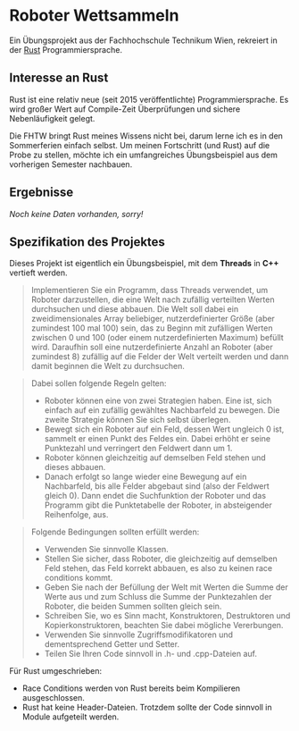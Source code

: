 # Roboter Wettsammeln

Ein Übungsprojekt aus der Fachhochschule Technikum Wien, rekreiert in der [Rust](https://www.rust-lang.org/) Programmiersprache.

## Interesse an Rust

Rust ist eine relativ neue (seit 2015 veröffentlichte) Programmiersprache. Es wird großer Wert auf Compile-Zeit Überprüfungen und sichere Nebenläufigkeit gelegt.

Die FHTW bringt Rust meines Wissens nicht bei, darum lerne ich es in den Sommerferien einfach selbst. Um meinen Fortschritt (und Rust) auf die Probe zu stellen, möchte ich ein umfangreiches Übungsbeispiel aus dem vorherigen Semester nachbauen.

## Ergebnisse

*Noch keine Daten vorhanden, sorry!*

## Spezifikation des Projektes

Dieses Projekt ist eigentlich ein Übungsbeispiel, mit dem **Threads** in **C++** vertieft werden.

> Implementieren Sie ein Programm, dass Threads verwendet, um Roboter darzustellen, die eine Welt nach zufällig verteilten Werten durchsuchen und diese abbauen. Die Welt soll dabei ein zweidimensionales Array beliebiger, nutzerdefinierter Größe (aber zumindest 100 mal 100) sein, das zu Beginn mit zufälligen Werten zwischen 0 und 100 (oder einem nutzerdefinierten Maximum) befüllt wird. Daraufhin soll eine nutzerdefinierte Anzahl an Roboter (aber zumindest 8) zufällig auf die Felder der Welt verteilt werden und dann damit beginnen die Welt zu durchsuchen.

> Dabei sollen folgende Regeln gelten:
> * Roboter können eine von zwei Strategien haben. Eine ist, sich einfach auf ein zufällig gewähltes Nachbarfeld zu bewegen. Die zweite Strategie können Sie sich selbst überlegen.
> * Bewegt sich ein Roboter auf ein Feld, dessen Wert ungleich 0 ist, sammelt er einen Punkt des Feldes ein. Dabei erhöht er seine Punktezahl und verringert den Feldwert dann um 1.
> * Roboter können gleichzeitig auf demselben Feld stehen und dieses abbauen.
> * Danach erfolgt so lange wieder eine Bewegung auf ein Nachbarfeld, bis alle Felder abgebaut sind (also der Feldwert gleich 0). Dann endet die Suchfunktion der Roboter und das Programm gibt die Punktetabelle der Roboter, in absteigender Reihenfolge, aus.

> Folgende Bedingungen sollten erfüllt werden:
> * Verwenden Sie sinnvolle Klassen.
> * Stellen Sie sicher, dass Roboter, die gleichzeitig auf demselben Feld stehen, das Feld korrekt abbauen, es also zu keinen race conditions kommt.
> * Geben Sie nach der Befüllung der Welt mit Werten die Summe der Werte aus und zum Schluss die Summe der Punktezahlen der Roboter, die beiden Summen sollten gleich sein.
> * Schreiben Sie, wo es Sinn macht, Konstruktoren, Destruktoren und Kopierkonstruktoren, beachten Sie dabei mögliche Vererbungen.
> * Verwenden Sie sinnvolle Zugriffsmodifikatoren und dementsprechend Getter und Setter.
> * Teilen Sie Ihren Code sinnvoll in .h- und .cpp-Dateien auf.

Für Rust umgeschrieben:
* Race Conditions werden von Rust bereits beim Kompilieren ausgeschlossen.
* Rust hat keine Header-Dateien. Trotzdem sollte der Code sinnvoll in Module aufgeteilt werden.
